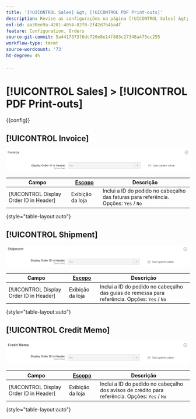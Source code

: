 ```yaml
---
title: '[!UICONTROL Sales] &gt; [!UICONTROL PDF Print-outs]'
description: Revise as configurações na página [!UICONTROL Sales] &gt; [!UICONTROL PDF Print-outs] do Administrador do Commerce.
exl-id: aa30ee9a-4201-4054-82f0-2f42d7b4ba4f
feature: Configuration, Orders
source-git-commit: 5a4417373f6dc720e8e14f883c27348a475ec255
workflow-type: tm+mt
source-wordcount: '73'
ht-degree: 4%

---
```


# [!UICONTROL Sales] > [!UICONTROL PDF Print-outs]

{{config}}

<!-- [Invoice](https://experienceleague.adobe.com/pt-br/docs/commerce-admin/stores-sales/site-store/sales-documents) -->

## [!UICONTROL Invoice]

![Fatura](./assets/pdf-print-invoice.png)<!-- zoom -->

| Campo | [Escopo](../../getting-started/websites-stores-views.md#scope-settings) | Descrição |
|--- |--- |--- |
| [!UICONTROL Display Order ID in Header] | Exibição da loja | Inclui a ID do pedido no cabeçalho das faturas para referência. Opções: `Yes` / `No` |

{style="table-layout:auto"}

## [!UICONTROL Shipment]

![Remessa](./assets/pdf-print-shipment.png)<!-- zoom -->

| Campo | [Escopo](../../getting-started/websites-stores-views.md#scope-settings) | Descrição |
|--- |--- |--- |
| [!UICONTROL Display Order ID in Header] | Exibição da loja | Inclui a ID do pedido no cabeçalho das guias de remessa para referência. Opções: `Yes` / `No` |

{style="table-layout:auto"}

## [!UICONTROL Credit Memo]

![Memorando de Crédito](./assets/pdf-print-credit-memo.png)<!-- zoom -->

| Campo | [Escopo](../../getting-started/websites-stores-views.md#scope-settings) | Descrição |
|--- |--- |--- |
| [!UICONTROL Display Order ID in Header] | Exibição da loja | Inclui a ID do pedido no cabeçalho dos avisos de crédito para referência. Opções: `Yes` / `No` |

{style="table-layout:auto"}
